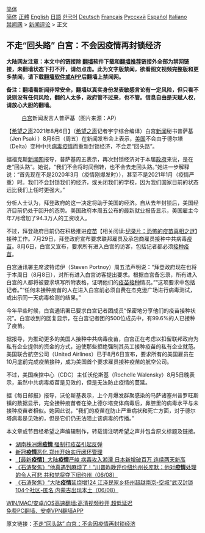  <!-- 面包屑导航 --> <div class="breadcrumb"><!-- GTranslate: https://gtranslate.io/ -->  <div class="switcher notranslate">  <div class="selected">  <a href="#" onclick="return false;"> 简体</a>  </div>  <div class="option">  <a href="https://www.bannedbook.org" onclick="doGTranslate('zh-CN|zh-CN');jQuery('div.switcher div.selected a').html(jQuery(this).html());return false;" title="简体中文" class="nturl selected"> 简体</a>  <a href="https://www.bannedbook.org/zh-tw/" onclick="doGTranslate('zh-CN|zh-TW');jQuery('div.switcher div.selected a').html(jQuery(this).html());return false;" title="繁體中文" class="nturl"> 正體</a>  <a href="https://www.bannedbook.org/en/" onclick="doGTranslate('zh-CN|en');jQuery('div.switcher div.selected a').html(jQuery(this).html());return false;" title="English" class="nturl"> English</a>  <a href="https://www.bannedbook.org/ja/" onclick="doGTranslate('zh-CN|ja');jQuery('div.switcher div.selected a').html(jQuery(this).html());return false;" title="日本語" class="nturl"> 日語</a>  <a href="https://www.bannedbook.org/ko/" onclick="doGTranslate('zh-CN|ko');jQuery('div.switcher div.selected a').html(jQuery(this).html());return false;" title="한국어" class="nturl"> 한국어</a>  <a href="https://www.bannedbook.org/de/" onclick="doGTranslate('zh-CN|de');jQuery('div.switcher div.selected a').html(jQuery(this).html());return false;" title="Deutsch" class="nturl"> Deutsch</a>  <a href="https://www.bannedbook.org/fr/" onclick="doGTranslate('zh-CN|fr');jQuery('div.switcher div.selected a').html(jQuery(this).html());return false;" title="Français" class="nturl"> Français</a>  <a href="https://www.bannedbook.org/ru/" onclick="doGTranslate('zh-CN|ru');jQuery('div.switcher div.selected a').html(jQuery(this).html());return false;" title="Русский" class="nturl"> Русский</a>  <a href="https://www.bannedbook.org/es/" onclick="doGTranslate('zh-CN|es');jQuery('div.switcher div.selected a').html(jQuery(this).html());return false;" title="Español" class="nturl"> Español</a>  <a href="https://www.bannedbook.org/it/" onclick="doGTranslate('zh-CN|it');jQuery('div.switcher div.selected a').html(jQuery(this).html());return false;" title="Italiano" class="nturl"> Italiano</a>  </div>  </div>      <div class='breadcrumb-sub'><!-- Breadcrumb NavXT 6.3.0 --> <a href="https://www.bannedbook.org/" class="home">禁闻网</a> &gt; <a href="https://www.bannedbook.org/bnews/comments/" class="category">新闻评论</a> &gt; 正文</div></div><h2>不走“回头路” 白宫：不会因疫情再封锁经济</h2> <p class="notice"><b>大陆网友注意：本文中的链接除 <a href="https://github.com/bannedbook/fanqiang" >翻墙</a>软件下载和<a href="https://github.com/killgcd/justmysocks/blob/master/README.md">翻墙推荐</a>链接外全部为禁网链接，未翻墙状态下打不开，请勿点击。此为文字版禁闻，欲看图文视频完整版和更多禁闻，请下载<a href="https://github.com/bannedbook/fanqiang">翻墙软件或APP</a>后翻墙上禁闻网。</p><p>备注：翻墙看新闻非常安全，翻墙以真实身份发表敏感言论有一定风险，但只看不说则没有任何风险，翻的人太多，政府管不过来，也不管。信息自由是天赋人权，请放心大胆的翻墙。</b></p>  <div class="entry"> <figure><figcaption><a href="https://www.bannedbook.org/bnews/tag/%e7%99%bd%e5%ae%ab/" class="st_tag internal_tag" rel="tag" title="标签 白宫 下的日志">白宫</a>新闻发言人普萨基（图片来源：AP）</figcaption></figure> <p>【<span class='wp_keywordlink_affiliate'><a href="https://www.soundofhope.org" title="希望之声" target="_blank">希望之声</a></span>2021年8月6日】（<a href="https://www.bannedbook.org/bnews/tag/%e5%b8%8c%e6%9c%9b%e4%b9%8b%e5%a3%b0/" class="st_tag internal_tag" rel="tag" title="标签 希望之声 下的日志">希望之声</a>记者宇宁综合编译）白宫<span class='wp_keywordlink_affiliate'><a href="https://www.bannedbook.org/" title="新闻">新闻</a></span>秘书普萨基（Jen Psaki ）8月6日（周五）在新闻发布会上表示，<a href="https://www.bannedbook.org/bnews/tag/%e7%be%8e%e5%9b%bd/" class="st_tag internal_tag" rel="tag" title="标签 美国 下的日志">美国</a>不会由于德尔塔（Delta）变种中共<a href="https://www.bannedbook.org/bnews/tag/%e7%97%85%e6%af%92/" class="st_tag internal_tag" rel="tag" title="标签 病毒 下的日志">病毒</a><a href="https://www.bannedbook.org/bnews/tag/%E7%96%AB%E6%83%85/" class="st_tag internal_tag" rel="tag" title="标签 疫情 下的日志">疫情</a>而重新封锁经济，不会走“回头路”。</p> <p>据福克斯<span class='wp_keywordlink_affiliate'><a href="https://www.bannedbook.org/" title="新闻网">新闻网</a></span>报导，普萨基周五表示，再次封锁经济对于本届<a href="https://www.bannedbook.org/bnews/tag/%e6%94%bf%e5%ba%9c/" class="st_tag internal_tag" rel="tag" title="标签 政府 下的日志">政府</a>来说，是在走“回头路”。她说，“我们不会将时间倒转，也不会去走回头路。”她进一步解释说：“首先现在不是2020年3月（疫情刚爆发时）），甚至不是2021年1月（疫情严重）时。我们不会封锁我们的经济，或关闭我们的学校，因为我们国家目前的状态远比我们上任时更强大。”</p> <p>分析人士认为，拜登政府的这一决定将助于美国的经济。自从去年封锁后，美国经济目前仍处于回升的态势。美国政府本周五公布的最新就业报告显示，美国雇主今年7月增加了94.3万人的工资收入。</p>  <p>不过，拜登政府目前仍在积极推进<span class='wp_keywordlink'><a href="https://www.bannedbook.org/bnews/tculture/20160630/551027.html" title="疫苗" target="_blank">疫苗</a></span>【相关阅读:<a href='https://www.bannedbook.org/bnews/topimagenews/20180408/925060.html' target='_blank'>纪录片：恐怖的疫苗真相之谜</a>】接种工作。7月29日，拜登政府宣布要求联邦雇员及承包商雇员接种中共病毒<a href="https://www.bannedbook.org/bnews/tag/%e7%96%ab%e8%8b%97/" class="st_tag internal_tag" rel="tag" title="标签 疫苗 下的日志">疫苗</a>。8月6日，白宫又宣布，要求所有进入白宫的访客，包括记者都必须<a href="https://www.bannedbook.org/bnews/tag/%E6%8E%A5%E7%A7%8D%E7%96%AB%E8%8B%97/" class="st_tag internal_tag" rel="tag" title="标签 接种疫苗 下的日志">接种疫苗</a>。</p> <p>白宫通讯署主席波特诺伊（Steven Portnoy）周五法声明说：“拜登政府现在也将于本周日（8月8日），对所有进入白宫访客提出要求。根据白宫备忘录，所有进入白宫的人都将被要求填写所附表格，证明他们的<a href="https://www.bannedbook.org/bnews/tag/%E7%96%AB%E8%8B%97%E6%8E%A5%E7%A7%8D/" class="st_tag internal_tag" rel="tag" title="标签 疫苗接种 下的日志">疫苗接种</a>情况。”“这项要求中包括记者。”“任何未接种疫苗的人在进入白宫前必须自费在杰克逊广场进行病毒测试，或出示同一天病毒检测的结果。”</p> <p>今年早些时候，白宫通讯署已要求白宫记者团成员“保密地分享他们的疫苗接种状况”。白宫收到的回复显示，在白宫记者团的500位成员中，有99.6%的人已接种了疫苗。</p>  <p>据报导，为推动更多的美国人接种中共病毒疫苗，白宫正在考虑以扣留联邦政府为私有企业提供的资金的方式，迫使那些拒绝强制其员工接种疫苗的私有企业就范。美国联合航空公司（United Airlines）已于8月6日宣布，要求所有的美国雇员在10月底前完成疫苗接种，成为美国首个要求雇员接种疫苗的航空公司。</p> <p>不过，美国疾控中心（CDC）主任沃伦斯基（Rochelle Walensky）8月5日晚表示，虽然中共病毒疫苗是见效的，但是无法防止疫情的蔓延。</p> <p>据《每日邮报》报导，沃伦斯基表示，上个月爆发群聚感染的马萨诸塞州普罗旺斯镇的数据显示，完全接种疫苗者在染上德尔塔变体病毒后，鼻腔里的病毒水平与未接种疫苗者相似。她因此说，“我们的疫苗在防止严重病状和死亡方面，对于德尔塔病毒是见效的，但是它们仍无法阻止该病毒的传播。”</p>  <p>本文章或节目经希望之声编辑制作，转载请注明希望之声并包含原文标题及链接。 </p> <ul class='op-related-articles' title='相关阅读'> <li><a href='https://www.bannedbook.org/bnews/taiwannews/20210807/1601855.html' target='_blank'>湖南株洲爆<b>疫情</b> 强制打疫苗引起反弹</a></li> <li><a href='https://www.bannedbook.org/bnews/cbnews/20210807/1601831.html' target='_blank'>新冠<b>疫情</b>恶化 郑州开始实行闭环管理</a></li> <li><a href='https://www.bannedbook.org/bnews/bannedvideo/20210807/1601726.html' target='_blank'>【最新<b>疫情</b>】大陆<b>疫情</b>严峻 病毒攻入湘潭 日本新增破百万 连续两天新高</a></li> <li><a href='https://www.bannedbook.org/bnews/bannedvideo/20210807/1601676.html' target='_blank'>《石涛聚焦》“他真遇到麻烦了！”川普昨晚评价纽约州长库默：他对<b>疫情</b>处理的令人可悲 共和党将夺下纽约州（06/08）</a></li> <li><a href='https://www.bannedbook.org/bnews/bannedvideo/20210807/1601658.html' target='_blank'>《石涛聚焦》“大陆<b>疫情</b>延烧增124 江泽民家乡扬州超越南京-空城”武汉封锁104个社区-匿名 内蒙古出现本土（06/08）</a></li> </ul> <p class="texttj"> <a href="https://github.com/bannedbook/fanqiang/wiki/V2ray%E6%9C%BA%E5%9C%BA" target="_blank">WIN/MAC/安卓/iOS高速翻墙:高清视频秒开,超低延迟</a><br/> <a href="https://github.com/bannedbook/fanqiang/wiki/%E7%A6%81%E9%97%BB%E7%BD%91%E5%AE%89%E5%8D%93%E7%BF%BB%E5%A2%99%E6%96%B0%E9%97%BBAPP" target="_blank">免费PC翻墙、安卓VPN翻墙APP</a></p><p>原文链接：<a class="src_link"  href="https://www.soundofhope.org/post/533099" target="_blank">不走“回头路” 白宫：不会因疫情再封锁经济</a></p> <a name='sharetosocial'></a>  <div style="margin-bottom:5px;padding-bottom:5px;clear:both"> <div id="archive-pix-1" class="banner-ads"> <!-- AuctionX Display platform tag START --> <div id="26318x728x90x621x_ADSLOT2" clicktrack="%%CLICK_URL_ESC%%"></div> <!-- AuctionX Display platform tag END --> </div> <div id="archive-pix-2" class="banner-ads"> <!-- AuctionX Display platform tag START --> <div id="26315x300x250x621x_ADSLOT2" clicktrack="%%CLICK_URL_ESC%%"></div> <!-- AuctionX Display platform tag END --> </div> </div>  <div id="archive-pix-1" class="banner-ads"> <!-- AuctionX Display platform tag START --> <div id="26318x728x90x621x_ADSLOT3" clicktrack="%%CLICK_URL_ESC%%"></div> <!-- AuctionX Display platform tag END --> </div> </div><!--END ENTRY--> 
